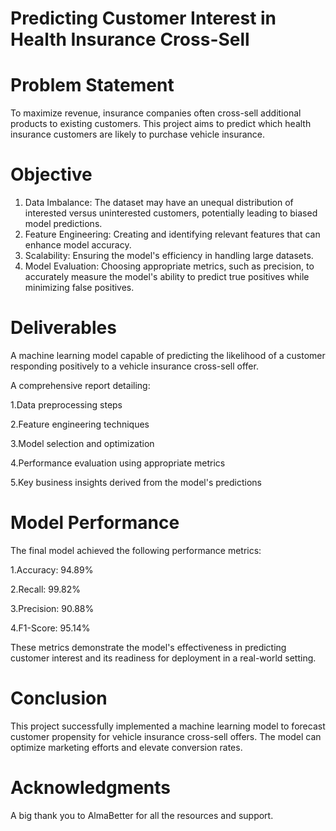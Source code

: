 # Predicting Customer Interest in Health Insurance Cross-Sell
# Problem Statement
To maximize revenue, insurance companies often cross-sell additional products to existing customers. This project aims to predict which health insurance customers are likely to purchase vehicle insurance.
# Objective
1. Data Imbalance: The dataset may have an unequal distribution of interested versus uninterested customers, potentially leading to biased model predictions.
2. Feature Engineering: Creating and identifying relevant features that can enhance model accuracy.
3. Scalability: Ensuring the model's efficiency in handling large datasets.
4. Model Evaluation: Choosing appropriate metrics, such as precision, to accurately measure the model's ability to predict true positives while minimizing false positives.
# Deliverables
A machine learning model capable of predicting the likelihood of a customer responding positively to a vehicle insurance cross-sell offer.

A comprehensive report detailing:

1.Data preprocessing steps

2.Feature engineering techniques

3.Model selection and optimization

4.Performance evaluation using appropriate metrics

5.Key business insights derived from the model's predictions

# Model Performance
The final model achieved the following performance metrics:

1.Accuracy: 94.89%

2.Recall: 99.82%

3.Precision: 90.88%

4.F1-Score: 95.14%

These metrics demonstrate the model's effectiveness in predicting customer interest and its readiness for deployment in a real-world setting.

# Conclusion

This project successfully implemented a machine learning model to forecast customer propensity for vehicle insurance cross-sell offers. The model can optimize marketing efforts and elevate conversion rates.

# Acknowledgments

A big thank you to AlmaBetter for all the resources and support.
